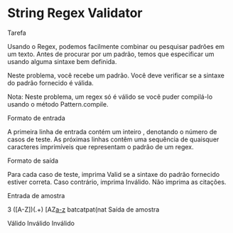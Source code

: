 # String Regex Validator

Tarefa

Usando o Regex, podemos facilmente combinar ou pesquisar padrões em um texto. Antes de procurar por um padrão, temos que especificar um usando alguma sintaxe bem definida.

Neste problema, você recebe um padrão. Você deve verificar se a sintaxe do padrão fornecido é válida.

Nota: Neste problema, um regex só é válido se você puder compilá-lo usando o método Pattern.compile.

Formato de entrada

A primeira linha de entrada contém um inteiro , denotando o número de casos de teste. As próximas linhas contêm uma sequência de quaisquer caracteres imprimíveis que representam o padrão de um regex.

Formato de saída

Para cada caso de teste, imprima Valid se a sintaxe do padrão fornecido estiver correta. Caso contrário, imprima Inválido. Não imprima as citações.

Entrada de amostra

3
([A-Z])(.+)
[AZ[a-z](a-z)
batcatpat(nat
Saída de amostra

Válido
Inválido
Inválido

